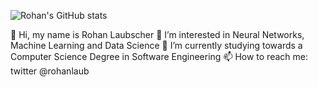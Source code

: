 ![Rohan's GitHub stats](https://github-readme-stats.vercel.app/api?username=rohanlaub&show_icons=true&theme=synthwave)

👋 Hi, my name is Rohan Laubscher
👀 I’m interested in Neural Networks, Machine Learning and Data Science
🌱 I’m currently studying towards a Computer Science Degree in Software Engineering
📫 How to reach me: twitter @rohanlaub

